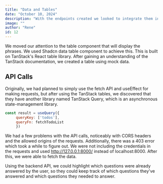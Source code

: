 ```yaml
---
title: "Data and Tables"
date: "October 10, 2024"
description: "With the endpoints created we looked to integrate them into the frontend."
image: ""
author: "Rene"
id: 12
---
```


We moved our attention to the table component that will display the phrases. We used Shadcn data table component to achieve this. This is built on TanStack's React table library. After gaining an understanding of the TanStack documentation, we created a table using mock data.

## API Calls

Originally, we had planned to simply use the fetch API and useEffect for making requests, but after using the TanStack tables, we discovered that they have another library named TanStack Query, which is an asynchronous state-management library. 

```jsx
const result = useQuery({
     queryKey: ['todos'], 
     queryFn: fetchTodoList 
     })
```

We had a few problems with the API calls, noticeably with CORS headers and the allowed origins of the requests. Additionally, there was a 403 error which took a while to figure out. We were not including the credentials in the requests and used http://127.0.0.1:8000/ instead of localhost:8000. After this, we were able to fetch the data.

Using the backend API, we could highlight which questions were already answered by the user, so they could keep track of which questions they've answered and which questions they needed to answer.
